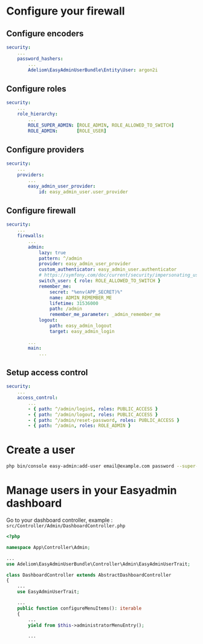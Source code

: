 # Configure your firewall

## Configure encoders

```yaml
security:
    ...
    password_hashers:
        ...
        Adeliom\EasyAdminUserBundle\Entity\User: argon2i
```

## Configure roles

```yaml
security:
    ...
    role_hierarchy:
        ...
        ROLE_SUPER_ADMIN: [ROLE_ADMIN, ROLE_ALLOWED_TO_SWITCH]
        ROLE_ADMIN:       [ROLE_USER]
```

## Configure providers

```yaml
security:
    ...
    providers:
        ...
        easy_admin_user_provider:
            id: easy_admin_user.user_provider
```

## Configure firewall

```yaml
security:
    ...
    firewalls:
        ...
        admin:
            lazy: true
            pattern: ^/admin
            provider: easy_admin_user_provider
            custom_authenticator: easy_admin_user.authenticator
            # https://symfony.com/doc/current/security/impersonating_user.html
            switch_user: { role: ROLE_ALLOWED_TO_SWITCH }
            remember_me:
                secret: "%env(APP_SECRET)%"
                name: ADMIN_REMEMBER_ME
                lifetime: 31536000
                path: /admin
                remember_me_parameter: _admin_remember_me
            logout:
                path: easy_admin_logout
                target: easy_admin_login

        ...
        main:
            ...
```

## Setup access control

```yaml
security:
    ...
    access_control:
        ...
        - { path: ^/admin/login$, roles: PUBLIC_ACCESS }
        - { path: ^/admin/logout, roles: PUBLIC_ACCESS }
        - { path: ^/admin/reset-password, roles: PUBLIC_ACCESS }
        - { path: ^/admin, roles: ROLE_ADMIN }
```

# Create a user

```bash
php bin/console easy-admin:add-user email@example.com password --super-admin
```

# Manage users in your Easyadmin dashboard

Go to your dashboard controller, example : `src/Controller/Admin/DashboardController.php`

```php
<?php

namespace App\Controller\Admin;

...
use Adeliom\EasyAdminUserBundle\Controller\Admin\EasyAdminUserTrait;

class DashboardController extends AbstractDashboardController
{
    ...
    use EasyAdminUserTrait;

    ...
    public function configureMenuItems(): iterable
    {
        ...
        yield from $this->administratorMenuEntry();

        ...
```
